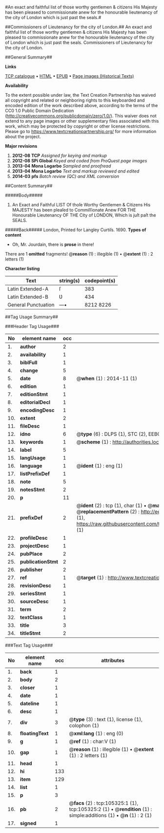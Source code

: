 #An exact and faithful list of those worthy gentlemen & citizens His Majesty has been pleased to commissionate anew for the honourable lieutenancy of the city of London which is just past the seals.#

##Commissioners of Lieutenancy for the city of London.##
An exact and faithful list of those worthy gentlemen & citizens His Majesty has been pleased to commissionate anew for the honourable lieutenancy of the city of London which is just past the seals.
Commissioners of Lieutenancy for the city of London.

##General Summary##

**Links**

[TCP catalogue](http://www.ota.ox.ac.uk/tcp/)  • 
[HTML](http://tei.it.ox.ac.uk/tcp/Texts-HTML/free/A38/A38877.html)  • 
[EPUB](http://tei.it.ox.ac.uk/tcp/Texts-EPUB/free/A38/A38877.epub) • 
[Page images (Historical Texts)](https://historicaltexts.jisc.ac.uk/eebo-16350478e)

**Availability**

To the extent possible under law, the Text Creation Partnership has waived all copyright and related or neighboring rights to this keyboarded and encoded edition of the work described above, according to the terms of the CC0 1.0 Public Domain Dedication (http://creativecommons.org/publicdomain/zero/1.0/). This waiver does not extend to any page images or other supplementary files associated with this work, which may be protected by copyright or other license restrictions. Please go to https://www.textcreationpartnership.org/ for more information about the project.

**Major revisions**

1. __2012-08__ __TCP__ *Assigned for keying and markup*
1. __2012-08__ __SPi Global__ *Keyed and coded from ProQuest page images*
1. __2013-04__ __Mona Logarbo__ *Sampled and proofread*
1. __2013-04__ __Mona Logarbo__ *Text and markup reviewed and edited*
1. __2014-03__ __pfs__ *Batch review (QC) and XML conversion*

##Content Summary##

#####Body#####

1. An Exact and Faithful LIST Of thoſe Worthy Gentlemen & Citizens His MAJESTY has been pleaſed to Commiſſionate Anew FOR THE Honourable Lieutenancy OF THE City of LONDON, Which is juſt paſt the SEALS.

#####Back#####
London, Printed for Langley Curtiſs. 1690.
**Types of content**

  * Oh, Mr. Jourdain, there is **prose** in there!

There are 1 **omitted** fragments! 
 @__reason__ (1) : illegible (1)  •  @__extent__ (1) : 2 letters (1)

**Character listing**


|Text|string(s)|codepoint(s)|
|---|---|---|
|Latin Extended-A|ſ|383|
|Latin Extended-B|Ʋ|434|
|General Punctuation|—•|8212 8226|

##Tag Usage Summary##

###Header Tag Usage###

|No|element name|occ|attributes|
|---|---|---|---|
|1.|__author__|2||
|2.|__availability__|1||
|3.|__biblFull__|1||
|4.|__change__|5||
|5.|__date__|8| @__when__ (1) : 2014-11 (1)|
|6.|__edition__|1||
|7.|__editionStmt__|1||
|8.|__editorialDecl__|1||
|9.|__encodingDesc__|1||
|10.|__extent__|2||
|11.|__fileDesc__|1||
|12.|__idno__|6| @__type__ (6) : DLPS (1), STC (2), EEBO-CITATION (1), OCLC (1), VID (1)|
|13.|__keywords__|1| @__scheme__ (1) : http://authorities.loc.gov/ (1)|
|14.|__label__|5||
|15.|__langUsage__|1||
|16.|__language__|1| @__ident__ (1) : eng (1)|
|17.|__listPrefixDef__|1||
|18.|__note__|5||
|19.|__notesStmt__|2||
|20.|__p__|11||
|21.|__prefixDef__|2| @__ident__ (2) : tcp (1), char (1)  •  @__matchPattern__ (2) : ([0-9\-]+):([0-9IVX]+) (1), (.+) (1)  •  @__replacementPattern__ (2) : http://eebo.chadwyck.com/downloadtiff?vid=$1&page=$2 (1), https://raw.githubusercontent.com/textcreationpartnership/Texts/master/tcpchars.xml#$1 (1)|
|22.|__profileDesc__|1||
|23.|__projectDesc__|1||
|24.|__pubPlace__|2||
|25.|__publicationStmt__|2||
|26.|__publisher__|2||
|27.|__ref__|1| @__target__ (1) : http://www.textcreationpartnership.org/docs/. (1)|
|28.|__revisionDesc__|1||
|29.|__seriesStmt__|1||
|30.|__sourceDesc__|1||
|31.|__term__|2||
|32.|__textClass__|1||
|33.|__title__|3||
|34.|__titleStmt__|2||


###Text Tag Usage###

|No|element name|occ|attributes|
|---|---|---|---|
|1.|__back__|1||
|2.|__body__|2||
|3.|__closer__|1||
|4.|__date__|1||
|5.|__dateline__|1||
|6.|__desc__|1||
|7.|__div__|3| @__type__ (3) : text (1), license (1), colophon (1)|
|8.|__floatingText__|1| @__xml:lang__ (1) : eng (0)|
|9.|__g__|1| @__ref__ (1) : char:V (1)|
|10.|__gap__|1| @__reason__ (1) : illegible (1)  •  @__extent__ (1) : 2 letters (1)|
|11.|__head__|1||
|12.|__hi__|133||
|13.|__item__|129||
|14.|__list__|1||
|15.|__p__|3||
|16.|__pb__|2| @__facs__ (2) : tcp:105325:1 (1), tcp:105325:2 (1)  •  @__rendition__ (1) : simple:additions (1)  •  @__n__ (1) : 2 (1)|
|17.|__signed__|1||

